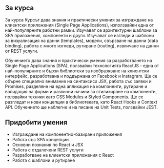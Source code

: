 ## За курса

За курса
Курсът дава знания и практически умения за изграждане на клиентски приложения (Single Page Applications), използвайки една от най-популярните работни рамки. Изучават се архитектурни шаблони за SPA приложения, компоненти и други. Изучават се изгледи и шаблони за визуализация на данни (templates), модели, свързване на данни (data binding), работа с много изгледи, рутиране (routing), извличане на данни от REST услуги.

Обучението дава знания и практически умения за разработването на Single Page Applications (SPA), ползвайки технологията ReactJS - една от най-популярните и бързи библиотеки за изобразяване на клиентски интерфейс, разработвана и поддържана от Facebook и Instagram. Ще се обърне специално внимание на синтаксиса JSX, работа със заявки и Promises, разделяне на една апликация на компоненти, рутиране и валидация на форми и различни начини за стилизиране на компоненти, ползвайки техники като CSS Modules и Styled Components. Ще се разгледат и нови концепции в библиотеката, като React Hooks и Context API. Обучението ще наблегне и на писане на Unit Tests, ползвайки JEST.

## Придобити умения

-   Изграждане на компонентно-базирани приложения
-   Работа със SPA концепции
-   Основни познания по React и JSX
-   Работа с отдалечени REST услуги
-   Разработване на клиентски приложения с React
-   Работа с шаблони и рутиране